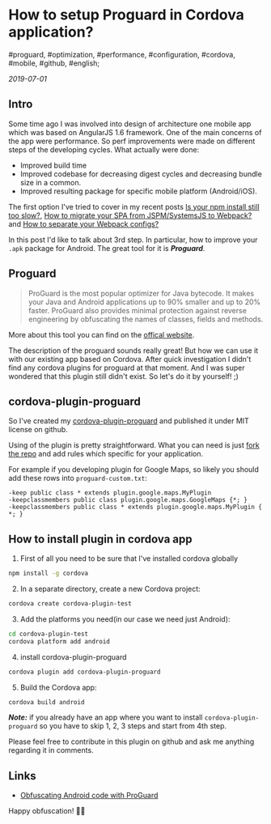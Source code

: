 # How to setup Proguard in Cordova application?

#proguard, #optimization, #performance, #configuration, #cordova, #mobile, #github, #english;

_2019-07-01_

## Intro

Some time ago I was involved into design of architecture one mobile app which was based on AngularJS 1.6 framework. One of the main concerns of the app were performance. So perf improvements were made on different steps of the developing cycles. 
What actually were done:

* Improved build time
* Improved codebase for decreasing digest cycles and decreasing bundle size in a common.
* Improved resulting package for specific mobile platform (Android/iOS).

The first option I've tried to cover in my recent posts [Is your npm install still too slow?](/posts/is-your-npm-install-still-too-slow/), [How to migrate your SPA from JSPM/SystemsJS to Webpack?
](https://alfilatov.com/posts/how-to-migrate-your-spa-from-jspm-systemsjs-to-webpack/) and [How to separate your Webpack configs?
](https://alfilatov.com/posts/how-to-separate-your-webpack-configs/)

In this post I'd like to talk about 3rd step. In particular, how to improve your `.apk` package for Android. The great tool for it is **_Proguard_**.

## Proguard

> ProGuard is the most popular optimizer for Java bytecode. It makes your Java and Android applications up to 90% smaller and up to 20% faster. ProGuard also provides minimal protection against reverse engineering by obfuscating the names of classes, fields and methods.

More about this tool you can find on the [offical website](https://www.guardsquare.com/en/products/proguard).

The description of the proguard sounds really great! But how we can use it with our existing app based on Cordova. After quick investigation I didn't find any cordova plugins for proguard at that moment. And I was super wondered that this plugin still didn't exist. So let's do it by yourself! ;)

## cordova-plugin-proguard

So I've created my [cordova-plugin-proguard](https://github.com/greybax/cordova-plugin-proguard) and published it under MIT license on github.

Using of the plugin is pretty straightforward. What you can need is just [fork the repo](https://github.com/greybax/cordova-plugin-proguard/fork) and add rules which specific for your application. 

For example if you developing plugin for Google Maps, so likely you should add these rows into `proguard-custom.txt`:

```
-keep public class * extends plugin.google.maps.MyPlugin
-keepclassmembers public class plugin.google.maps.GoogleMaps {*; }
-keepclassmembers public class * extends plugin.google.maps.MyPlugin { *; }
```

## How to install plugin in cordova app

1. First of all you need to be sure that I've installed cordova globally
```bash
npm install -g cordova
```

2. In a separate directory, create a new Cordova project:
```bash
cordova create cordova-plugin-test
```

3. Add the platforms you need(in our case we need just Android):
```bash
cd cordova-plugin-test
cordova platform add android
```

4. install cordova-plugin-proguard
```bash
cordova plugin add cordova-plugin-proguard
```

5. Build the Cordova app:
```bash
cordova build android
```

**_Note:_** if you already have an app where you want to install `cordova-plugin-proguard` so you have to skip 1, 2, 3 steps and start from 4th step.

Please feel free to contribute in this plugin on github and ask me anything regarding it in comments.

## Links

* [Obfuscating Android code with ProGuard](https://www.ibm.com/support/knowledgecenter/SSHS8R_7.1.0/com.ibm.worklight.deploy.doc/admin/c_pg_obfus_intro.html)

Happy obfuscation! ✌🏼
